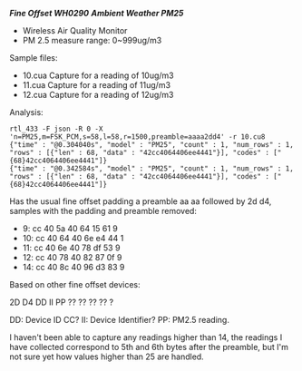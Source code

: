 ***Fine Offset WH0290***
***Ambient Weather PM25***
- Wireless Air Quality Monitor
- PM 2.5 measure range: 0~999ug/m3

Sample files:
- 10.cua Capture for a reading of 10ug/m3
- 11.cua Capture for a reading of 11ug/m3
- 12.cua Capture for a reading of 12ug/m3

Analysis:
```
rtl_433 -F json -R 0 -X 'n=PM25,m=FSK_PCM,s=58,l=58,r=1500,preamble=aaaa2dd4' -r 10.cu8
{"time" : "@0.304040s", "model" : "PM25", "count" : 1, "num_rows" : 1, "rows" : [{"len" : 68, "data" : "42cc4064406ee4441"}], "codes" : ["{68}42cc4064406ee4441"]}
{"time" : "@0.342584s", "model" : "PM25", "count" : 1, "num_rows" : 1, "rows" : [{"len" : 68, "data" : "42cc4064406ee4441"}], "codes" : ["{68}42cc4064406ee4441"]}
```

Has the usual fine offset padding a preamble aa aa followed by 2d d4, samples with the padding and preamble removed:
-  9: cc 40 5a 40 64 15 61 9
- 10: cc 40 64 40 6e e4 44 1
- 11: cc 40 6e 40 78 df 53 9
- 12: cc 40 78 40 82 87 0f 9
- 14: cc 40 8c 40 96 d3 83 9

Based on other fine offset devices:

2D D4 DD II PP ?? ?? ?? ?? ?

DD: Device ID CC?
II: Device Identifier?
PP: PM2.5 reading.

I haven't been able to capture any readings higher than 14, the readings I have collected correspond to 5th and 6th bytes after the preamble, but I'm not sure yet how values higher than 25 are handled.
